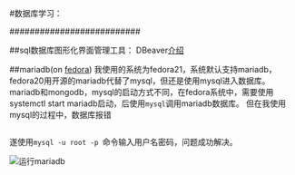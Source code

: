 #数据库学习：

##########################

##sql数据库图形化界面管理工具：
DBeaver[介绍](http://www.techrepublic.com/blog/diy-it-guy/diy-manage-databases-with-the-cross-platform-tool-dbeaver/)

##mariadb(on [fedora](https://fedoraproject.org/wiki/MariaDB))
我使用的系统为fedora21，系统默认支持mariadb，fedora20用开源的mariadb代替了mysql，但还是使用mysql进入数据库。mariadb和mongodb，mysql的启动方式不同，在fedora系统中，需要使用systemctl start mariadb启动，后使用```mysql```调用mariadb数据库。
但在我使用mysql的过程中，数据库报错
```ERROR 1045 (28000): Access denied for user 'zdt'@'localhost' (using password: NO)
```
遂使用```mysql -u root -p ```命令输入用户名密码，问题成功解决。

![运行mariadb](https://github.com/tbbrave/smtpPractice/blob/master/pic/mariadb.png)
